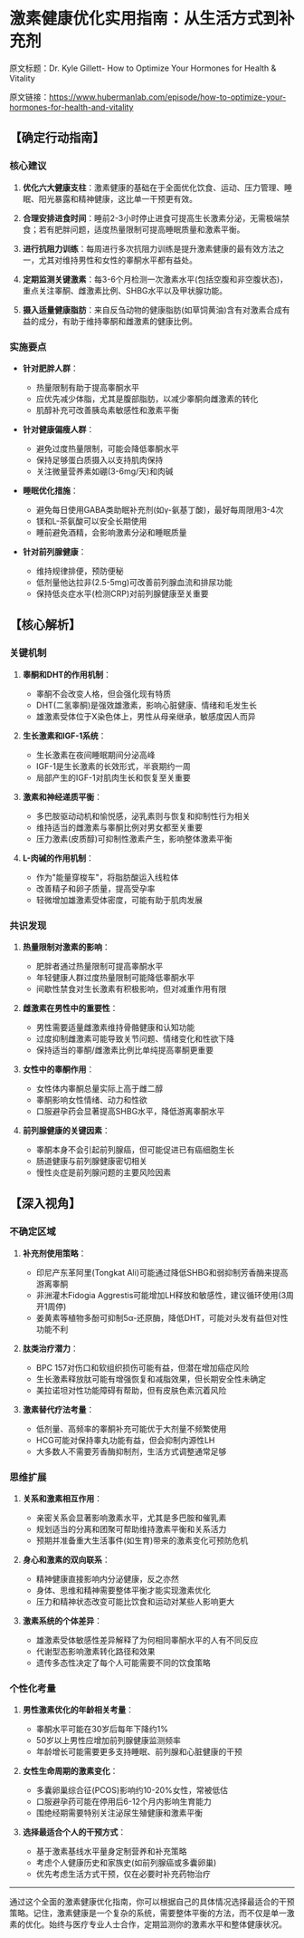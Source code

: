 # 激素健康优化实用指南：从生活方式到补充剂

原文标题：Dr. Kyle Gillett- How to Optimize Your Hormones for Health & Vitality

原文链接：https://www.hubermanlab.com/episode/how-to-optimize-your-hormones-for-health-and-vitality

## 【确定行动指南】

### 核心建议

1. **优化六大健康支柱**：激素健康的基础在于全面优化饮食、运动、压力管理、睡眠、阳光暴露和精神健康，这比单一干预更有效。

2. **合理安排进食时间**：睡前2-3小时停止进食可提高生长激素分泌，无需极端禁食；若有肥胖问题，适度热量限制可提高睡眠质量和激素平衡。

3. **进行抗阻力训练**：每周进行多次抗阻力训练是提升激素健康的最有效方法之一，尤其对维持男性和女性的睾酮水平都有益处。

4. **定期监测关键激素**：每3-6个月检测一次激素水平(包括空腹和非空腹状态)，重点关注睾酮、雌激素比例、SHBG水平以及甲状腺功能。

5. **摄入适量健康脂肪**：来自反刍动物的健康脂肪(如草饲黄油)含有对激素合成有益的成分，有助于维持睾酮和雌激素的健康比例。

### 实施要点

* **针对肥胖人群**：
  - 热量限制有助于提高睾酮水平
  - 应优先减少体脂，尤其是腹部脂肪，以减少睾酮向雌激素的转化
  - 肌醇补充可改善胰岛素敏感性和激素平衡

* **针对健康偏瘦人群**：
  - 避免过度热量限制，可能会降低睾酮水平
  - 保持足够蛋白质摄入以支持肌肉保持
  - 关注微量营养素如硼(3-6mg/天)和肉碱

* **睡眠优化措施**：
  - 避免每日使用GABA类助眠补充剂(如γ-氨基丁酸)，最好每周限用3-4次
  - 镁和L-茶氨酸可以安全长期使用
  - 睡前避免酒精，会影响激素分泌和睡眠质量

* **针对前列腺健康**：
  - 维持规律排便，预防便秘
  - 低剂量他达拉非(2.5-5mg)可改善前列腺血流和排尿功能
  - 保持低炎症水平(检测CRP)对前列腺健康至关重要

## 【核心解析】

### 关键机制

1. **睾酮和DHT的作用机制**：
   - 睾酮不会改变人格，但会强化现有特质
   - DHT(二氢睾酮)是强效雄激素，影响心脏健康、情绪和毛发生长
   - 雄激素受体位于X染色体上，男性从母亲继承，敏感度因人而异

2. **生长激素和IGF-1系统**：
   - 生长激素在夜间睡眠期间分泌高峰
   - IGF-1是生长激素的长效形式，半衰期约一周
   - 局部产生的IGF-1对肌肉生长和恢复至关重要

3. **激素和神经递质平衡**：
   - 多巴胺驱动动机和愉悦感，泌乳素则与恢复和抑制性行为相关
   - 维持适当的雌激素与睾酮比例对男女都至关重要
   - 压力激素(皮质醇)可抑制性激素产生，影响整体激素平衡

4. **L-肉碱的作用机制**：
   - 作为"能量穿梭车"，将脂肪酸运入线粒体
   - 改善精子和卵子质量，提高受孕率
   - 轻微增加雄激素受体密度，可能有助于肌肉发展

### 共识发现

1. **热量限制对激素的影响**：
   - 肥胖者通过热量限制可提高睾酮水平
   - 年轻健康人群过度热量限制可能降低睾酮水平
   - 间歇性禁食对生长激素有积极影响，但对减重作用有限

2. **雌激素在男性中的重要性**：
   - 男性需要适量雌激素维持骨骼健康和认知功能
   - 过度抑制雌激素可能导致关节问题、情绪变化和性欲下降
   - 保持适当的睾酮/雌激素比例比单纯提高睾酮更重要

3. **女性中的睾酮作用**：
   - 女性体内睾酮总量实际上高于雌二醇
   - 睾酮影响女性情绪、动力和性欲
   - 口服避孕药会显著提高SHBG水平，降低游离睾酮水平

4. **前列腺健康的关键因素**：
   - 睾酮本身不会引起前列腺癌，但可能促进已有癌细胞生长
   - 肠道健康与前列腺健康密切相关
   - 慢性炎症是前列腺问题的主要风险因素

## 【深入视角】

### 不确定区域

1. **补充剂使用策略**：
   - 印尼产东革阿里(Tongkat Ali)可能通过降低SHBG和弱抑制芳香酶来提高游离睾酮
   - 非洲灌木Fidogia Aggrestis可能增加LH释放和敏感性，建议循环使用(3周开1周停)
   - 姜黄素等植物多酚可抑制5α-还原酶，降低DHT，可能对头发有益但对性功能不利

2. **肽类治疗潜力**：
   - BPC 157对伤口和软组织损伤可能有益，但潜在增加癌症风险
   - 生长激素释放肽可能有增强恢复和减脂效果，但长期安全性未确定
   - 美拉诺坦对性功能障碍有帮助，但有皮肤色素沉着风险

3. **激素替代疗法考量**：
   - 低剂量、高频率的睾酮补充可能优于大剂量不频繁使用
   - HCG可能对保持睾丸功能有益，但会抑制内源性LH
   - 大多数人不需要芳香酶抑制剂，生活方式调整通常足够

### 思维扩展

1. **关系和激素相互作用**：
   - 亲密关系会显著影响激素水平，尤其是多巴胺和催乳素
   - 规划适当的分离和团聚可帮助维持激素平衡和关系活力
   - 预期并准备重大生活事件(如生育)带来的激素变化可预防危机

2. **身心和激素的双向联系**：
   - 精神健康直接影响内分泌健康，反之亦然
   - 身体、思维和精神需要整体平衡才能实现激素优化
   - 压力和精神状态改变可能比饮食和运动对某些人影响更大

3. **激素系统的个体差异**：
   - 雄激素受体敏感性差异解释了为何相同睾酮水平的人有不同反应
   - 代谢型态影响激素转化路径和效果
   - 遗传多态性决定了每个人可能需要不同的饮食策略

### 个性化考量

1. **男性激素优化的年龄相关考量**：
   - 睾酮水平可能在30岁后每年下降约1%
   - 50岁以上男性应增加前列腺健康监测频率
   - 年龄增长可能需要更多支持睡眠、前列腺和心脏健康的干预

2. **女性生命周期的激素变化**：
   - 多囊卵巢综合征(PCOS)影响约10-20%女性，常被低估
   - 口服避孕药可能在停用后6-12个月内影响生育能力
   - 围绝经期需要特别关注泌尿生殖健康和激素平衡

3. **选择最适合个人的干预方式**：
   - 基于激素基线水平量身定制营养和补充策略
   - 考虑个人健康历史和家族史(如前列腺癌或多囊卵巢)
   - 优先考虑生活方式干预，仅在必要时补充药物治疗

---

通过这个全面的激素健康优化指南，你可以根据自己的具体情况选择最适合的干预策略。记住，激素健康是一个复杂的系统，需要整体平衡的方法，而不仅是单一激素的优化。始终与医疗专业人士合作，定期监测你的激素水平和整体健康状况。
